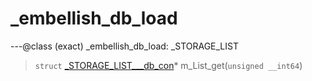 # _embellish_db_load

---@class (exact) _embellish_db_load: _STORAGE_LIST
 
> `struct` [_STORAGE_LIST___db_con](lua/classes/_STORAGE_LIST___db_con.md)* m_List_get(`unsigned __int64`)
 
